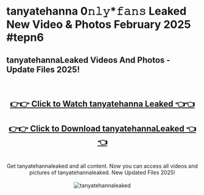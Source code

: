 # tanyatehanna 0𝚗𝚕𝚢*𝚏𝚊𝚗𝚜 Leaked New Video & Photos February 2025 #tepn6

<h2>tanyatehannaLeaked Videos And Photos - Update Files 2025!</h2>
<br>
<div align="center">
<h2><a href="https://mediaupload.pro?title=tanyatehanna&ref=11F" rel="nofollow">👉👉 Click to Watch tanyatehanna Leaked 👈👈</a></h2>
<h2><a href="https://mediaupload.pro?title=tanyatehanna&ref=11F" rel="nofollow">👉👉 Click to Download tanyatehannaLeaked 👈👈</a></h2>
<br>
Get tanyatehannaleaked and all content. Now you can access all videos and pictures of tanyatehannaleaked. New Updated Files 2025!
<br>
<br>
<a href="https://mediaupload.pro?title=tanyatehanna&ref=11F" rel="nofollow" data-target="animated-image.originalLink"><img src="https://i.ibb.co/Gkj2r4b/banner.png" alt="tanyatehannaleaked" style="max-width: 100%; display: inline-block;" data-target="animated-image.originalImage"></a>
</div>
<br>

